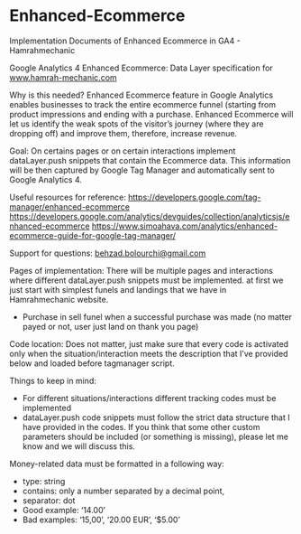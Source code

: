 # Enhanced-Ecommerce
Implementation Documents of Enhanced Ecommerce in GA4 - Hamrahmechanic

Google Analytics 4 Enhanced Ecommerce: Data Layer specification for www.hamrah-mechanic.com

Why is this needed? Enhanced Ecommerce feature in Google Analytics enables businesses to track the entire ecommerce funnel (starting from product impressions and ending with a purchase. Enhanced Ecommerce will let us identify the weak spots of the visitor’s journey (where they are dropping off) and improve them, therefore, increase revenue.

Goal: On certains pages or on certain interactions implement dataLayer.push snippets that contain the Ecommerce data. This information will be then captured by Google Tag Manager and automatically sent to Google Analytics 4.

Useful resources for reference:
https://developers.google.com/tag-manager/enhanced-ecommerce
https://developers.google.com/analytics/devguides/collection/analyticsjs/enhanced-ecommerce
https://www.simoahava.com/analytics/enhanced-ecommerce-guide-for-google-tag-manager/ 

Support for questions: behzad.bolourchi@gmail.com

Pages of implementation: 
There will be multiple pages and interactions where different dataLayer.push snippets must be implemented. at first we just start with simplest funels and landings that we have in Hamrahmechanic website.
* Purchase in sell funel
when a successful purchase was made (no matter payed or not, user just land on thank you page)

Code location: Does not matter, just make sure that every code is activated only when the situation/interaction meets the description that I’ve provided below and loaded before tagmanager script.


Things to keep in mind:
* For different situations/interactions different tracking codes must be implemented
* dataLayer.push code snippets must follow the strict data structure that I have provided in the codes. If you think that some other custom parameters should be included (or something is missing), please let me know and we will discuss this.

Money-related data must be formatted in a following way:
 * type: string
 * contains: only a number separated by a decimal point, 
 * separator: dot
 * Good example: ‘14.00’
 * Bad examples: ‘15,00’, ‘20.00 EUR’, ‘$5.00’
